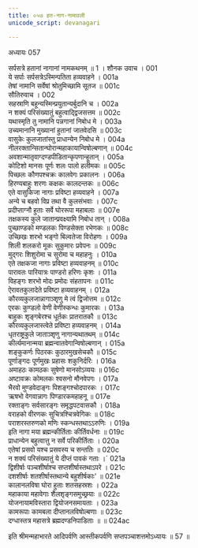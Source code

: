 ```yaml
---
title: ०५७ हत-नाग-नामावली
unicode_script: devanagari

---
```



अध्यायः 057

सर्पसत्रे हतानां नागानां नामकथनम् ॥ 1 ।
शौनक उवाच ।	001  
ये सर्पाः सर्पसत्रेऽस्मिन्पतिता हव्यवाहने ।	001a  
तेषां नामानि सर्वेषां श्रोतुमिच्छामि सूतज ॥	001c  
सौतिरुवाच ।	002  
सहस्राणि बहून्यस्मिन्प्रयुतान्यर्बुदानि च ।	002a  
न शक्यं परिसंख्यातुं बहुत्वाद्द्विजसत्तम ॥	002c  
यथास्मृति तु नामानि पन्नगानां निबोध मे ।	003a  
उच्यमानानि मुख्यानां हुतानां जातवेदसि ॥	003c  
वासुकेः कुलजातांस्तु प्राधान्येन निबोध मे ।	004a  
नीलरक्तान्सितान्घोरान्महाकायान्विषोल्बणान् ॥	004c  
अवशान्मातृवाग्दण्डपीडितान्कृपणान्हूतान् ।	005a  
कोटिशो मानसः पूर्णः शलः पालो हलीमकः ॥	005c  
पिच्छलः कौणपश्चक्रः कालवेगः प्रकालनः ।	006a  
हिरण्यबाहुः शरणः कक्षकः कालदन्तकः ॥	006c  
एते वासुकिजा नागाः प्रविष्टा हव्यवाहने ।	007a  
अन्ये च बहवो विप्र तथा वै कुलसंभवाः ।	007c  
प्रदीप्ताग्नौ हुताः सर्वे घोररूपा महाबलाः ॥	007e  
तक्षकस्य कुले जातान्प्रवक्ष्यामि निबोध तान् ।	008a  
पुच्छाण्डको मण्डलकः पिण्डसेक्ता रभेणकः ॥	008c  
उच्छिखः शरभो भङ्गो बिल्वतेजा विरोहणः ।	009a  
शिली शलकरो मूकः सुकुमारः प्रवेपनः ॥	009c  
मुद्गरः शिशुरोमा च सुरोमा च महाहनुः ।	010a  
एते तक्षकजा नागाः प्रविष्टा हव्यवाहनम् ॥	010c  
पारावतः पारियात्रः पाण्डरो हरिणः कृशः ।	011a  
विहङ्गः शरभो मोदः प्रमोदः संहतापनः ॥	011c  
ऐरावतकुलादेते प्रविष्टा हव्यवाहनम् ।	012a  
कौरव्यकुलजान्नागाञ्शृणु मे त्वं द्विजोत्तम ॥	012c  
एरकः कुण्डलो वेणी वेणीस्कन्धः कुमारकः ।	013a  
बाहुकः शृङ्गबेरश्च धूर्तकः प्रातरातकौ ॥	013c  
कौरव्यकुलजास्त्वेते प्रविष्टा हव्यवाहनम् ।	014a  
धृतराष्ट्रकुले जाताञ्शृणु नागान्यथातथम् ॥	014c  
कीर्त्यमानान्मया ब्रह्मन्वातवेगान्विषोल्बणान् ।	015a  
शङ्कुकर्णः पिठरकः कुठारमुखसेचकौ ॥	015c  
पूर्णाङ्गदः पूर्णमुखः प्रहासः शकुनिर्दरिः ।	016a  
अमाहठः कामठकः सुषेणो मानसोऽव्ययः ॥	016c  
अष्टावक्रः कोमलकः श्वसनो मौनवेपगः ।	017a  
भैरवो मुण्डवेदाङ्गः पिशङ्गश्चोदपारकः ।	017c  
ऋषभो वेगवान्नागः पिण्डारकमहाहनू ॥	017e  
रक्ताङ्गः सर्वसारङ्गः समृद्धपटवासकौ ।	018a  
वराहको वीरणकः सुचित्रश्चित्रवेगिकः ॥	018c  
पराशरस्तरुणको मणिः स्कन्धस्तथाऽऽरुणिः ।	019a  
इति नागा मया ब्रह्मन्कीर्तिताः कीर्तिवर्धनाः ॥	019c  
प्राधान्येन बहुत्वात्तु न सर्वे परिकीर्तिताः ।	020a  
एतेषां प्रसवो यश्च प्रसवस्य च सन्ततिः ॥	020c  
न शक्यं परिसंख्यातुं ये दीप्तं पावकं गताः ।`	021a  
द्विशीर्षाः पञ्चशीर्षाश्च सप्तशीर्षास्तथाऽपरे ।	021c  
दशशीर्षाः शतशीर्षास्तथान्ये बहुशीर्षकाः' ॥	021e  
कालानलविषा घोरा हुताः शतसहस्रशः ।	022a  
महाकाया महावेगाः शैलशृङ्गसमुच्छ्रयाः ॥	022c  
योजनायामविस्तारा द्वियोजनसमायताः ।	023a  
कामरूपाः कामबला दीप्तानलविषोल्बणाः ॥	023c  
दग्धास्तत्र महासत्रे ब्रह्मदण्डनिपाडिताः ॥ ॥	024ac  

इति श्रीमन्महाभारते आदिपर्वणि आस्तीकपर्वणि सप्तपञ्चाशत्तमोऽध्यायः ॥ 57 ॥